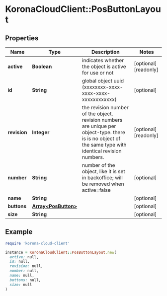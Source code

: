# KoronaCloudClient::PosButtonLayout

## Properties

| Name | Type | Description | Notes |
| ---- | ---- | ----------- | ----- |
| **active** | **Boolean** | indicates whether the object is active for use or not | [optional][readonly] |
| **id** | **String** | global object uuid (xxxxxxxx-xxxx-xxxx-xxxx-xxxxxxxxxxxx) | [optional] |
| **revision** | **Integer** | the revision number of the object. revision numbers are unique per object-type. there is is no object of the same type with identical revision numbers. | [optional][readonly] |
| **number** | **String** | number of the object, like it is set in backoffice; will be removed when active&#x3D;false | [optional] |
| **name** | **String** |  | [optional] |
| **buttons** | [**Array&lt;PosButton&gt;**](PosButton.md) |  | [optional] |
| **size** | **String** |  | [optional] |

## Example

```ruby
require 'korona-cloud-client'

instance = KoronaCloudClient::PosButtonLayout.new(
  active: null,
  id: null,
  revision: null,
  number: null,
  name: null,
  buttons: null,
  size: null
)
```

